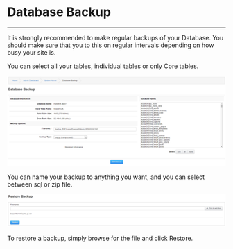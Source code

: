 # Database Backup

---

It is strongly recommended to make regular backups of your Database.
You should make sure that you to this on regular intervals depending on how busy your site is.

You can select all your tables, individual tables or only Core tables.

![DB Backup](../../assets/system_admin/database_backup/db_backup.png)

You can name your backup to anything you want, and you can select between sql or zip file.

![Restore](../../assets/system_admin/database_backup/restore.png)

To restore a backup, simply browse for the file and click Restore.
